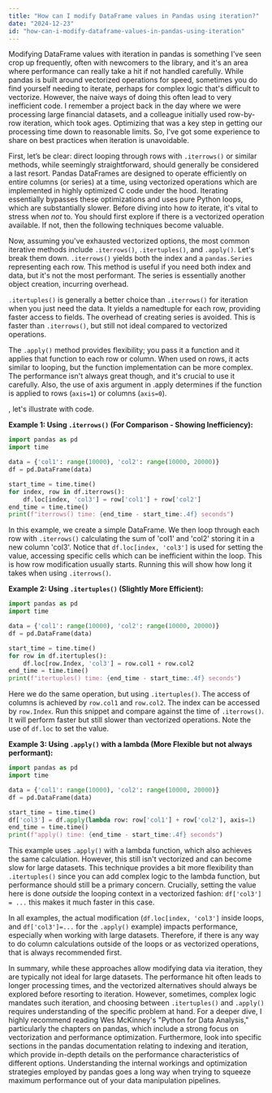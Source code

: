 ```yaml
---
title: "How can I modify DataFrame values in Pandas using iteration?"
date: "2024-12-23"
id: "how-can-i-modify-dataframe-values-in-pandas-using-iteration"
---
```


 Modifying DataFrame values with iteration in pandas is something I've seen crop up frequently, often with newcomers to the library, and it's an area where performance can really take a hit if not handled carefully. While pandas is built around vectorized operations for speed, sometimes you do find yourself needing to iterate, perhaps for complex logic that's difficult to vectorize. However, the naive ways of doing this often lead to very inefficient code. I remember a project back in the day where we were processing large financial datasets, and a colleague initially used row-by-row iteration, which took ages. Optimizing that was a key step in getting our processing time down to reasonable limits. So, I've got some experience to share on best practices when iteration is unavoidable.

First, let’s be clear: direct looping through rows with `.iterrows()` or similar methods, while seemingly straightforward, should generally be considered a last resort. Pandas DataFrames are designed to operate efficiently on entire columns (or series) at a time, using vectorized operations which are implemented in highly optimized C code under the hood. Iterating essentially bypasses these optimizations and uses pure Python loops, which are substantially slower. Before diving into how *to* iterate, it's vital to stress when *not* to. You should first explore if there is a vectorized operation available. If not, then the following techniques become valuable.

Now, assuming you've exhausted vectorized options, the most common iterative methods include `.iterrows()`, `.itertuples()`, and `.apply()`. Let's break them down. `.iterrows()` yields both the index and a `pandas.Series` representing each row. This method is useful if you need both index and data, but it's not the most performant. The series is essentially another object creation, incurring overhead.

`.itertuples()` is generally a better choice than `.iterrows()` for iteration when you just need the data. It yields a namedtuple for each row, providing faster access to fields. The overhead of creating series is avoided. This is faster than `.iterrows()`, but still not ideal compared to vectorized operations.

The `.apply()` method provides flexibility; you pass it a function and it applies that function to each row or column. When used on rows, it acts similar to looping, but the function implementation can be more complex. The performance isn't always great though, and it's crucial to use it carefully. Also, the use of axis argument in .apply determines if the function is applied to rows (`axis=1`) or columns (`axis=0`).

, let's illustrate with code.

**Example 1: Using `.iterrows()` (For Comparison - Showing Inefficiency):**

```python
import pandas as pd
import time

data = {'col1': range(10000), 'col2': range(10000, 20000)}
df = pd.DataFrame(data)

start_time = time.time()
for index, row in df.iterrows():
    df.loc[index, 'col3'] = row['col1'] + row['col2']
end_time = time.time()
print(f"iterrows() time: {end_time - start_time:.4f} seconds")
```

In this example, we create a simple DataFrame. We then loop through each row with `.iterrows()` calculating the sum of 'col1' and 'col2' storing it in a new column 'col3'. Notice that `df.loc[index, 'col3']` is used for setting the value, accessing specific cells which can be inefficient within the loop. This is how row modification usually starts. Running this will show how long it takes when using `.iterrows()`.

**Example 2: Using `.itertuples()` (Slightly More Efficient):**

```python
import pandas as pd
import time

data = {'col1': range(10000), 'col2': range(10000, 20000)}
df = pd.DataFrame(data)

start_time = time.time()
for row in df.itertuples():
    df.loc[row.Index, 'col3'] = row.col1 + row.col2
end_time = time.time()
print(f"itertuples() time: {end_time - start_time:.4f} seconds")
```

Here we do the same operation, but using `.itertuples()`. The access of columns is achieved by `row.col1` and `row.col2`. The index can be accessed by `row.Index`. Run this snippet and compare against the time of `.iterrows()`. It will perform faster but still slower than vectorized operations. Note the use of `df.loc` to set the value.

**Example 3: Using `.apply()` with a lambda (More Flexible but not always performant):**

```python
import pandas as pd
import time

data = {'col1': range(10000), 'col2': range(10000, 20000)}
df = pd.DataFrame(data)

start_time = time.time()
df['col3'] = df.apply(lambda row: row['col1'] + row['col2'], axis=1)
end_time = time.time()
print(f"apply() time: {end_time - start_time:.4f} seconds")
```

This example uses `.apply()` with a lambda function, which also achieves the same calculation. However, this still isn't vectorized and can become slow for large datasets. This technique provides a bit more flexibility than `.itertuples()` since you can add complex logic to the lambda function, but performance should still be a primary concern. Crucially, setting the value here is done *outside* the looping context in a vectorized fashion: `df['col3'] = ...` this makes it much faster in this case.

In all examples, the actual modification (`df.loc[index, 'col3']` inside loops, and `df['col3']=...` for the `.apply()` example) impacts performance, especially when working with large datasets. Therefore, if there is any way to do column calculations outside of the loops or as vectorized operations, that is always recommended first.

In summary, while these approaches allow modifying data via iteration, they are typically not ideal for large datasets. The performance hit often leads to longer processing times, and the vectorized alternatives should always be explored before resorting to iteration. However, sometimes, complex logic mandates such iteration, and choosing between `.itertuples()` and `.apply()` requires understanding of the specific problem at hand. For a deeper dive, I highly recommend reading Wes McKinney's "Python for Data Analysis," particularly the chapters on pandas, which include a strong focus on vectorization and performance optimization. Furthermore, look into specific sections in the pandas documentation relating to indexing and iteration, which provide in-depth details on the performance characteristics of different options. Understanding the internal workings and optimization strategies employed by pandas goes a long way when trying to squeeze maximum performance out of your data manipulation pipelines.
